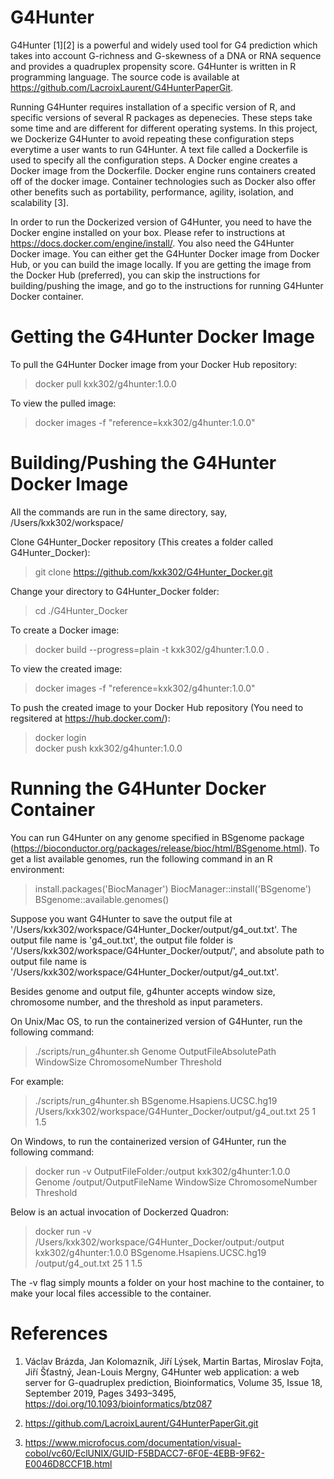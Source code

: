# G4Hunter

G4Hunter [1][2] is a powerful and widely used tool for G4 prediction which takes into account G-richness and G-skewness of a DNA or
RNA sequence and provides a quadruplex propensity score. G4Hunter is written in R programming language. The source code is
available at https://github.com/LacroixLaurent/G4HunterPaperGit.

Running G4Hunter requires installation of a specific version of R, and specific versions of several R packages as depenecies. These
steps take some time and are different for different operating systems. In this project, we Dockerize G4Hunter to avoid repeating
these configuration steps everytime a user wants to run G4Hunter. A text file called a Dockerfile is used to specify all the
configuration steps. A Docker engine creates a Docker image from the Dockerfile. Docker engine runs containers created off of the
docker image. Container technologies such as Docker also offer other benefits such as portability, performance, agility, isolation,
and scalability [3].

In order to run the Dockerized version of G4Hunter, you need to have the Docker engine installed on your box. Please refer to
instructions at https://docs.docker.com/engine/install/. You also need the G4Hunter Docker image. You can either get the G4Hunter
Docker image from Docker Hub, or you can build the image locally. If you are getting the image from the Docker Hub (preferred),
you can skip the instructions for building/pushing the image, and go to the instructions for running G4Hunter Docker container.

# Getting the G4Hunter Docker Image

To pull the G4Hunter Docker image from your Docker Hub repository:
> docker pull kxk302/g4hunter:1.0.0

To view the pulled image:
> docker images -f "reference=kxk302/g4hunter:1.0.0"

# Building/Pushing the G4Hunter Docker Image

All the commands are run in the same directory, say, /Users/kxk302/workspace/

Clone G4Hunter_Docker repository (This creates a folder called G4Hunter_Docker):
> git clone https://github.com/kxk302/G4Hunter_Docker.git

Change your directory to G4Hunter_Docker folder:
> cd ./G4Hunter_Docker

To create a Docker image:
> docker build --progress=plain -t kxk302/g4hunter:1.0.0 .

To view the created image:
> docker images -f "reference=kxk302/g4hunter:1.0.0"

To push the created image to your Docker Hub repository (You need to regsitered at https://hub.docker.com/):
> docker login\
> docker push kxk302/g4hunter:1.0.0

# Running the G4Hunter Docker Container

You can run G4Hunter on any genome specified in BSgenome package (https://bioconductor.org/packages/release/bioc/html/BSgenome.html).
To get a list available genomes, run the following command in an R environment:

> install.packages('BiocManager')
> BiocManager::install('BSgenome')
> BSgenome::available.genomes()

Suppose you want G4Hunter to save the output file at '/Users/kxk302/workspace/G4Hunter_Docker/output/g4_out.txt'. The output file
name is 'g4_out.txt', the output file folder is '/Users/kxk302/workspace/G4Hunter_Docker/output/', and absolute path
to output file name is '/Users/kxk302/workspace/G4Hunter_Docker/output/g4_out.txt'.

Besides genome and output file, g4hunter accepts window size, chromosome number, and the threshold as input parameters.

On Unix/Mac OS, to run the containerized version of G4Hunter, run the following command:
> ./scripts/run_g4hunter.sh Genome OutputFileAbsolutePath WindowSize ChromosomeNumber Threshold

For example:

> ./scripts/run_g4hunter.sh BSgenome.Hsapiens.UCSC.hg19 /Users/kxk302/workspace/G4Hunter_Docker/output/g4_out.txt 25 1 1.5

On Windows, to run the containerized version of G4Hunter, run the following command:

> docker run -v OutputFileFolder:/output kxk302/g4hunter:1.0.0 Genome /output/OutputFileName WindowSize ChromosomeNumber Threshold

Below is an actual invocation of Dockerzed Quadron:

> docker run -v /Users/kxk302/workspace/G4Hunter_Docker/output:/output kxk302/g4hunter:1.0.0 BSgenome.Hsapiens.UCSC.hg19 /output/g4_out.txt 25 1 1.5

The -v flag simply mounts a folder on your host machine to the container, to make your local files accessible to the container.

# References

1. Václav Brázda, Jan Kolomazník, Jiří Lýsek, Martin Bartas, Miroslav Fojta, Jiří Šťastný, Jean-Louis Mergny, G4Hunter web
   application: a web server for G-quadruplex prediction, Bioinformatics, Volume 35, Issue 18, September 2019, Pages 3493–3495,
   https://doi.org/10.1093/bioinformatics/btz087
   
2. https://github.com/LacroixLaurent/G4HunterPaperGit.git

3. https://www.microfocus.com/documentation/visual-cobol/vc60/EclUNIX/GUID-F5BDACC7-6F0E-4EBB-9F62-E0046D8CCF1B.html
